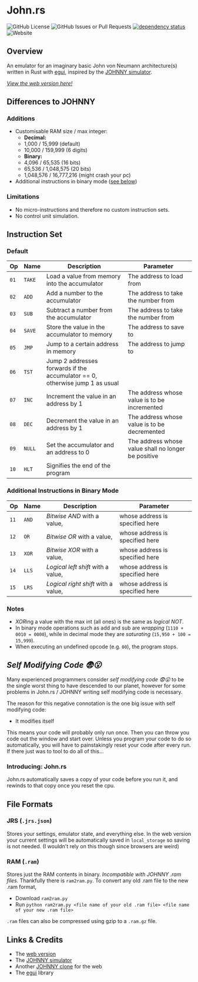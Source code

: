 # John.rs

![GitHub License](https://img.shields.io/github/license/bnjmn21/john_rs)
![GitHub Issues or Pull Requests](https://img.shields.io/github/issues/bnjmn21/john_rs)
[![dependency status](https://deps.rs/repo/github/bnjmn21/john_rs/status.svg)](https://deps.rs/repo/github/bnjmn21/john_rs)
![Website](https://img.shields.io/website?url=https%3A%2F%2Fbnjmn21.github.io%2Fjohn_rs)

## Overview

An emulator for an imaginary basic John von Neumann architecture(s) written in Rust with [egui](https://github.com/emilk/egui/), inspired by the [JOHNNY simulator](https://sourceforge.net/projects/johnnysimulator/).

[*View the web version here!*](bnjmn21.github.io/john_rs)

## Differences to JOHNNY

### Additions

- Customisable RAM size / max integer:
  - **Decimal:**
  - 1,000 / 15,999 (default)
  - 10,000 / 159,999 (6 digits)
  - **Binary:**
  - 4,096 / 65,535 (16 bits)
  - 65,536 / 1,048,575 (20 bits)
  - 1,048,576 / 16,777,216 (might crash your pc)
- Additional instructions in binary mode ([see below](#additional-instructions-in-binary-mode))

### Limitations

- No micro-instructions and therefore no custom instruction sets.
- No control unit simulation.

## Instruction Set

### Default

| Op | Name | Description | Parameter |
|----|------|-------------|-----------|
|`01`|`TAKE`|Load a value from memory into the accumulator|The address to load from|
|`02`|`ADD` |Add a number to the accumulator|The address to take the number from|
|`03`|`SUB` |Subtract a number from the accumulator|The address to take the number from|
|`04`|`SAVE`|Store the value in the accumulator to memory|The address to save to|
|`05`|`JMP` |Jump to a certain address in memory|The address to jump to|
|`06`|`TST` |Jump 2 addresses forwards if the accumulator == 0, otherwise jump 1 as usual| |
|`07`|`INC` |Increment the value in an address by 1|The address whose value is to be incremented|
|`08`|`DEC` |Decrement the value in an address by 1|The address whose value is to be decremented|
|`09`|`NULL`|Set the accumulator and an address to 0|The address whose value shall no longer be positive|
|`10`|`HLT` |Signifies the end of the program||

### Additional Instructions in Binary Mode

| Op | Name | Description | Parameter |
|----|------|-------------|-----------|
|`11`|`AND` |*Bitwise AND* with a value,|whose address is specified here|
|`12`|`OR`  |*Bitwise OR* with a value,|whose address is specified here|
|`13`|`XOR`  |*Bitwise XOR* with a value,|whose address is specified here|
|`14`|`LLS`  |*Logical left shift* with a value,|whose address is specified here|
|`15`|`LRS`  |*Logical right shift* with a value,|whose address is specified here|

### Notes

- *XOR*ing a value with the max int (all ones) is the same as *logical NOT*.
- In binary mode operations such as add and sub are *wrapping* (`1110 + 0010 = 0000`), while in decimal mode they are *saturating* (`15,950 + 100 = 15,999`).
- When executing an undefined opcode (e.g. `00`), the program stops.

## *Self Modifying Code 😨😮*

Many experienced programmers consider *self modifying code 😨😮* to be the single worst thing to have descended to our planet, however for some problems in John.rs / JOHNNY writing self modifying code is necessary.

The reason for this negative connotation is the one big issue with self modifying code:

- It modifies itself

This means your code will probably only run once. Then you can throw you code out the window and start over. Unless you program your code to do so automatically, you will have to painstakingly reset your code after every run. If there just was to tool to do all of this...

### Introducing: John.rs

John.rs automatically saves a copy of your code before you run it, and rewinds to that copy once you reset the cpu.

## File Formats

### JRS (`.jrs.json`)

Stores your settings, emulator state, and everything else.
In the web version your current settings will be automatically saved in `local_storage` so saving is not needed.
(I wouldn't rely on this though since browsers are weird)

### RAM (`.ram`)

Stores just the RAM contents in binary.
*Incompatible with JOHNNY .ram files.*
Thankfully there is `ram2ram.py`.
To convert any old .ram file to the new .ram format,

- Download `ram2ram.py`
- Run `python ram2ram.py <file name of your old .ram file> <file name of your new .ram file>`

`.ram` files can also be compressed using gzip to a `.ram.gz` file.

## Links & Credits

- The [web version](bnjmn21.github.io/john_rs)
- The [JOHNNY simulator](https://sourceforge.net/projects/johnnysimulator/)
- Another [JOHNNY clone](https://dev.inf-schule.de/content/12_rechner/4_johnny/johnny3/) for the web
- The [egui](https://github.com/emilk/egui/) library

